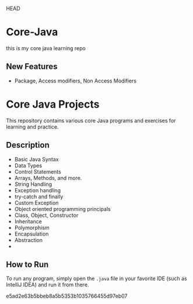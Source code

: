  HEAD
# Core-Java
this is my core java learning repo
## New Features
- Package, Access modifiers, Non Access Modifiers
# Core Java Projects

This repository contains various core Java programs and exercises for learning and practice.

## Description
- Basic Java Syntax
- Data Types
- Control Statements
- Arrays, Methods, and more.
- String Handling
- Exception handling
- try-catch and finally
- Custom Exception
- Object oriented programming principals
- Class, Object, Constructor
- Inheritance
- Polymorphism
- Encapsulation
- Abstraction
- 
## How to Run
To run any program, simply open the `.java` file in your favorite IDE (such as IntelliJ IDEA) and run it from there.



e5ad2e63b5bbeb8a5b5353b1035766455d97eb07
